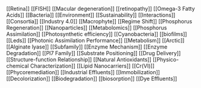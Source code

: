 [[Retina]]
[[FISH]]
[[Macular degeneration]]
[[retinopathy]]
[[Omega-3 Fatty Acids]]
[[Bacteria]]
[[Environment]]
[[Sustainability]]
[[Interactions]]
[[Consortia]]
[[Industry 4.0]]
[[Macrophyte]]
[[Regime Shift]]
[[Phosphorus Regeneration]]
[[Nanoparticles]]
[[Metabolomics]]
[[Phosphorus Assimilation]]
[[Photosynthetic efficiency]]
[[Cyanobacteria]]
[[biofilms]]
[[Leds]]
[[Photonic Assimilation Performance]]
[[Metabolism]]
[[Arctic]]
[[Alginate lyase]]
[[Subfamily]]
[[Enzyme Mechanism]]
[[Enzyme Degradation]]
[[Pl7 Family]]
[[Substrate Positioning]]
[[Drug Delivery]]
[[Structure-function Relationship]]
[[Natural Antioxidants]]
[[Physico-chemical Characterization]]
[[Lipid Nanocarriers]]
[[Cr(VI)]]
[[Phycoremediation]]
[[Industrial Effluents]]
[[Immobilization]]
[[Decolorization]]
[[Biodegradation]]
[[biosorption]]
[[Dye Effluents]]
